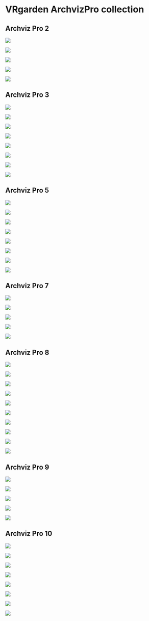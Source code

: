# VRgarden ArchvizPro collection
## Archviz Pro 2

<p align="left"><img src="images/archviz/archviz01.jpg"/></p>
<p align="left"><img src="images/archviz/archviz02.jpg"/></p>
<p align="left"><img src="images/archviz/archviz03.jpg"/></p>
<p align="left"><img src="images/archviz/archviz04.jpg"/></p>
<p align="left"><img src="images/archviz/archviz05.jpg"/></p>

## Archviz Pro 3

<p align="left"><img src="images/archviz/archviz06.jpg"/></p>
<p align="left"><img src="images/archviz/archviz07.jpg"/></p>
<p align="left"><img src="images/archviz/archviz08.jpg"/></p>
<p align="left"><img src="images/archviz/archviz09.jpg"/></p>
<p align="left"><img src="images/archviz/archviz10.jpg"/></p>
<p align="left"><img src="images/archviz/archviz11.jpg"/></p>
<p align="left"><img src="images/archviz/archviz12.jpg"/></p>
<p align="left"><img src="images/archviz/archviz13.jpg"/></p>


## Archviz Pro 5

<p align="left"><img src="images/archviz/archviz14.jpg"/></p>
<p align="left"><img src="images/archviz/archviz15.jpg"/></p>
<p align="left"><img src="images/archviz/archviz16.jpg"/></p>
<p align="left"><img src="images/archviz/archviz17.jpg"/></p>
<p align="left"><img src="images/archviz/archviz18.jpg"/></p>
<p align="left"><img src="images/archviz/archviz19.jpg"/></p>
<p align="left"><img src="images/archviz/archviz20.jpg"/></p>
<p align="left"><img src="images/archviz/archviz21.jpg"/></p>


## Archviz Pro 7

<p align="left"><img src="images/archviz/archviz22.jpg"/></p>
<p align="left"><img src="images/archviz/archviz23.jpg"/></p>
<p align="left"><img src="images/archviz/archviz24.jpg"/></p>
<p align="left"><img src="images/archviz/archviz25.jpg"/></p>
<p align="left"><img src="images/archviz/archviz26.jpg"/></p>


## Archviz Pro 8

<p align="left"><img src="images/archviz/archviz27.jpg"/></p>
<p align="left"><img src="images/archviz/archviz28.jpg"/></p>
<p align="left"><img src="images/archviz/archviz29.jpg"/></p>
<p align="left"><img src="images/archviz/archviz30.jpg"/></p>
<p align="left"><img src="images/archviz/archviz31.jpg"/></p>
<p align="left"><img src="images/archviz/archviz32.jpg"/></p>
<p align="left"><img src="images/archviz/archviz33.jpg"/></p>
<p align="left"><img src="images/archviz/archviz34.jpg"/></p>
<p align="left"><img src="images/archviz/archviz35.jpg"/></p>
<p align="left"><img src="images/archviz/archviz36.jpg"/></p>

## Archviz Pro 9

<p align="left"><img src="images/archviz/archviz37.jpg"/></p>
<p align="left"><img src="images/archviz/archviz38.jpg"/></p>
<p align="left"><img src="images/archviz/archviz39.jpg"/></p>
<p align="left"><img src="images/archviz/archviz40.jpg"/></p>
<p align="left"><img src="images/archviz/archviz41.jpg"/></p>

## Archviz Pro 10

<p align="left"><img src="images/archviz/archviz42.jpg"/></p>
<p align="left"><img src="images/archviz/archviz43.jpg"/></p>
<p align="left"><img src="images/archviz/archviz44.jpg"/></p>
<p align="left"><img src="images/archviz/archviz45.jpg"/></p>
<p align="left"><img src="images/archviz/archviz46.jpg"/></p>
<p align="left"><img src="images/archviz/archviz47.jpg"/></p>
<p align="left"><img src="images/archviz/archviz48.jpg"/></p>
<p align="left"><img src="images/archviz/archviz49.jpg"/></p>